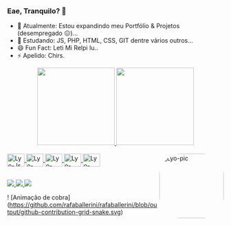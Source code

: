 ### Eae, Tranquilo? 👋

- 🔭 Atualmente: Estou expandindo meu Portfólio & Projetos (desempregado 😖)...
- 🌱 Estudando: JS, PHP, HTML, CSS, GIT dentre vários outros...
- 😄 Fun Fact: Leti Mi Relpi Iu..
- ⚡ Apelido: Chirs.

<div align = "center">
  <a href="https://github.com/LyoDekken">
  <img height = "180em" src = "https://github-readme-stats.vercel.app/api?username=LyoDekken&show_icons=true&theme=green&include_all_commits=true&count_private=true" />
  <img height = "180em" src = "https://github-readme-stats.vercel.app/api/top-langs/?username=LyoDekken&layout=compact&langs_count=7&theme=green" />
</div>
<div style = "display: inline_block"> <br>
  <img align = "center" alt = "Lyo-Js" height = "30" width = "40" src = "https://raw.githubusercontent.com/devicons/devicon/master/icons/javascript/javascript-plain .svg ">
  <img align = "center" alt = "Lyo-React" height = "30" width = "40" src = "https://raw.githubusercontent.com/devicons/devicon/master/icons/react/react-original .svg ">
  <img align = "center" alt = "Lyo-HTML" height = "30" width = "40" src = "https://raw.githubusercontent.com/devicons/devicon/master/icons/html5/html5-original .svg ">
  <img align = "center" alt = "Lyo-CSS" height = "30" width = "40" src = "https://raw.githubusercontent.com/devicons/devicon/master/icons/css3/css3-original .svg ">
  <img align = "center" alt = "Lyo-Csharp" height = "30" width = "40" src = "https://raw.githubusercontent.com/devicons/devicon/master/icons/csharp/csharp-original .svg ">
  <img align = "right" alt = "Lyo-pic" height = "150" style = "border-radius: 50px;" src =
       "https://pa1.narvii.com/6878/98997aad91ece57183e4c7eaf56a4d334693f4f8r1-435-235_hq.gif">
</div>
  
  ##
 
<div> 
<p align="left">
  <a href="https://www.instagram.com/iuricode/" alt="Instagram">
    <img src="https://img.shields.io/badge/-Instagram-1C1C1C?style=for-the-badge&logo=Instagram&logoColor=00FFFF&link=https://www.instagram.com/iuricode"/>
  </a>
  
  <a href="https://www.linkedin.com/in/iuricode" alt="Linkedin">
    <img src="https://img.shields.io/badge/-Linkedin-1C1C1C?style=for-the-badge&logo=Linkedin&logoColor=00FFFF&link=https://www.linkedin.com/in/iuricode"/>
  </a>
  
  <a href="https://discord.gg/QevDJqCzaY" alt="Discord">
    <img src="https://img.shields.io/badge/-Discord-1C1C1C?style=for-the-badge&logo=Discord&logoColor=00FFFF&link=https://discord.gg/QevDJqCzaY"/>
  </a>
</p>
 
  ! [Animação de cobra] (https://github.com/rafaballerini/rafaballerini/blob/output/github-contribution-grid-snake.svg)
 
</div>
